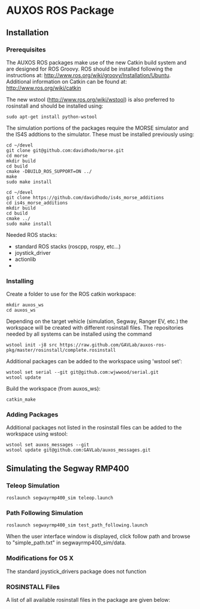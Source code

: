 # AUXOS ROS Package

## Installation

### Prerequisites

The AUXOS ROS packages make use of the new Catkin build system and are designed for ROS Groovy.  ROS should be installed following the instructions at: http://www.ros.org/wiki/groovy/Installation/Ubuntu.  Additional information on Catkin can be found at: http://www.ros.org/wiki/catkin

The new wstool (http://www.ros.org/wiki/wstool) is also preferred to rosinstall and should be installed using:
	
	sudo apt-get install python-wstool

The simulation portions of the packages require the MORSE simulator and the IS4S addtions to the simulator.  These must be installed previously using:

	cd ~/devel
	git clone git@github.com:davidhodo/morse.git
	cd morse
	mkdir build
	cd build
	cmake -DBUILD_ROS_SUPPORT=ON ../
	make
	sudo make install

	cd ~/devel
	git clone https://github.com/davidhodo/is4s_morse_additions
	cd is4s_morse_additions
	mkdir build
	cd build
	cmake ../
	sudo make install

Needed ROS stacks:

* standard ROS stacks (roscpp, rospy, etc…)
* joystick_driver
* actionlib
*  

### Installing

Create a folder to use for the ROS catkin workspace:

	mkdir auxos_ws
	cd auxos_ws

Depending on the target vehicle (simulation, Segway, Ranger EV, etc.) the workspace will be created with different rosinstall files.  The repositories needed by all systems can be installed using the command

	wstool init -j8 src https://raw.github.com/GAVLab/auxos-ros-pkg/master/rosinstall/complete.rosinstall

Additional packages can be added to the workspace using 'wstool set':

	wstool set serial --git git@github.com:wjwwood/serial.git
	wstool update

Build the workspace (from auxos_ws):

	catkin_make


### Adding Packages

Additional packages not listed in the rosinstall files can be added to the workspace using wstool:

	wstool set auxos_messages --git 
	wstool update git@github.com:GAVLab/auxos_messages.git


## Simulating the Segway RMP400

### Teleop Simulation

	roslaunch segwayrmp400_sim teleop.launch
	
### Path Following Simulation

	roslaunch segwayrmp400_sim test_path_following.launch
	
When the user interface window is displayed, click follow path and browse to "simple_path.txt" in segwayrmp400_sim/data.  

### Modifications for OS X

The standard joystick_drivers package does not function

### ROSINSTALL Files

A list of all available rosinstall files in the package are given below:
	
	